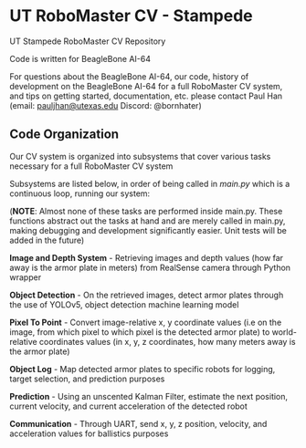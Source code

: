 # UT RoboMaster CV - Stampede

UT Stampede RoboMaster CV Repository

Code is written for BeagleBone AI-64

For questions about the BeagleBone AI-64, our code, history of development on the BeagleBone AI-64 for a full RoboMaster CV system, and tips on getting started, documentation, etc. please contact Paul Han (email: pauljhan@utexas.edu Discord: @bornhater)

## Code Organization

Our CV system is organized into subsystems that cover various tasks necessary for a full RoboMaster CV system

Subsystems are listed below, in order of being called in *main.py* which is a continuous loop, running our system:

(**NOTE**: Almost none of these tasks are performed inside main.py. These functions abstract out the tasks at hand and are merely called in main.py, making debugging and development significantly easier. Unit tests will be added in the future)

**Image and Depth System** - Retrieving images and depth values (how far away is the armor plate in meters) from RealSense camera through Python wrapper

**Object Detection** - On the retrieved images, detect armor plates through the use of YOLOv5, object detection machine learning model

**Pixel To Point** - Convert image-relative x, y coordinate values (i.e on the image, from which pixel to which pixel is the detected armor plate) to world-relative coordinates values (in x, y, z coordinates, how many meters away is the armor plate)

**Object Log** - Map detected armor plates to specific robots for logging, target selection, and prediction purposes

**Prediction** - Using an unscented Kalman Filter, estimate the next position, current velocity, and current acceleration of the detected robot

**Communication** - Through UART, send x, y, z position, velocity, and acceleration values for ballistics purposes

